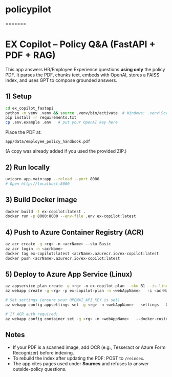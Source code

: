 # policypilot
=======
# EX Copilot – Policy Q&A (FastAPI + PDF + RAG)

This app answers HR/Employee Experience questions **using only** the policy PDF.
It parses the PDF, chunks text, embeds with OpenAI, stores a FAISS index, and uses GPT to compose grounded answers.

## 1) Setup

```bash
cd ex_copilot_fastapi
python -m venv .venv && source .venv/bin/activate  # Windows: .venv\Scripts\activate
pip install -r requirements.txt
cp .env.example .env   # put your OpenAI key here
```

Place the PDF at:
```
app/data/employee_policy_handbook.pdf
```
(A copy was already added if you used the provided ZIP.)

## 2) Run locally

```bash
uvicorn app.main:app --reload --port 8000
# Open http://localhost:8000
```

## 3) Build Docker image

```bash
docker build -t ex-copilot:latest .
docker run -p 8000:8000 --env-file .env ex-copilot:latest
```

## 4) Push to Azure Container Registry (ACR)

```bash
az acr create -g <rg> -n <acrName> --sku Basic
az acr login -n <acrName>
docker tag ex-copilot:latest <acrName>.azurecr.io/ex-copilot:latest
docker push <acrName>.azurecr.io/ex-copilot:latest
```

## 5) Deploy to Azure App Service (Linux)

```bash
az appservice plan create -g <rg> -n ex-copilot-plan --sku B1 --is-linux
az webapp create -g <rg> -p ex-copilot-plan -n <webAppName>   -i <acrName>.azurecr.io/ex-copilot:latest

# Set settings (ensure your OPENAI_API_KEY is set)
az webapp config appsettings set -g <rg> -n <webAppName> --settings   OPENAI_API_KEY=<your_key>   EMBED_MODEL=text-embedding-3-small   GEN_MODEL=gpt-4o-mini   PDF_PATH=/app/app/data/employee_policy_handbook.pdf   INDEX_DIR=/app/app/data   TOP_K=5

# If ACR auth required:
az webapp config container set -g <rg> -n <webAppName>   --docker-custom-image-name <acrName>.azurecr.io/ex-copilot:latest   --docker-registry-server-url https://<acrName>.azurecr.io
```

## Notes
- If your PDF is a scanned image, add OCR (e.g., Tesseract or Azure Form Recognizer) before indexing.
- To rebuild the index after updating the PDF: POST to `/reindex`.
- The app cites pages used under **Sources** and refuses to answer outside-policy questions.
